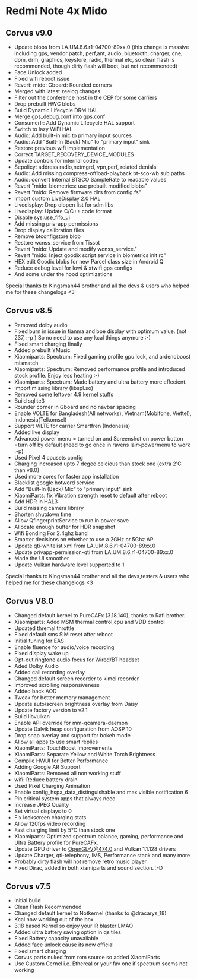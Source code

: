 # Redmi Note 4x Mido

## Corvus v9.0

- Update blobs from LA.UM.8.6.r1-04700-89xx.0 
(this change is massive including gps, vendor patch, perf,ant, audio, bluetooth, charger, cne, dpm, drm, graphics, keystore,  radio, thermal etc, so clean flash is recommended, though dirty flash will boot, but not recommended)
- Face Unlock added
- Fixed wifi reboot issue
- Revert: mido: Gboard: Rounded corners 
- Merged with latest zeelog changes
- Filter out the conference host in the CEP for some carriers
- Drop prebuilt HWC blobs
- Build Dynamic Lifecycle DRM HAL
- Merge gps_debug.conf into gps.conf
- ConsumerIr: Add Dynamic Lifecycle HAL support
- Switch to lazy WiFi HAL
- Audio: Add built-in mic to primary input sources
- Audio: Add "Built-In (Back) Mic" to "primary input" sink
- Restore previous wifi implementation
- Correct TARGET_RECOVERY_DEVICE_MODULES
- Update controls for internal codec
- Sepolicy: address radio,netmgrd, vpn,perf,  related denials
- Audio: Add missing compress-offload-playback bt-sco-wb sub paths
- Audio: convert Internal BTSCO SampleRate to readable values
- Revert "mido: biometrics: use prebuilt modified blobs"
- Revert "mido: Remove firmware dirs from config.fs"
- Import custom LiveDisplay 2.0 HAL
- Livedisplay: Drop dlopen list for sdm libs
- Livedisplay: Update C/C++ code format
- Disable sys.use_fifo_ui
- Add missing priv-app permissions
- Drop display calibration files
- Remove btconfigstore blob
- Restore wcnss_service from Tissot
- Revert "mido: Update and modify wcnss_service."
- Revert "mido: Inject goodix script service in biometrics init rc"
- HEX edit Goodix blobs for new Parcel class size in Android Q
- Reduce debug level for lowi & xtwifi gps configs
- And some under the hood optimizations

Special thanks to Kingsman44 brother and all the devs & users who helped me for these changelogs <3

## Corvus v8.5

- Removed dolby audio
- Fixed burn in issue in tianma and boe display with optimum value. (not 237, :-p )
  So no need to use any kcal things anymore :-) 
- Fixed smart charging finally
- Added prebuilt YMusic
- Xiaomiparts: Spectrum: Fixed gaming profile gpu lock, and ardenoboost mismatch
- Xiaomiparts: Spectrum: Removed performance profile and introduced stock profile. Enjoy less heating :-)
- Xiaomiparts: Spectrum: Made battery and ultra battery more effecient. 
- Import missing library (libspl.so)
- Removed some leftover 4.9 kernel stuffs
- Build sqlite3
- Rounder  corner in Gboard and no navbar spacing 
- Enable VOLTE for Bangladesh(All networks), Vietnam(Mobifone, Viettel), Indonesia(Telkomsel)
- Support ViLTE for carrier Smartfren (Indonesia)
- Added live display
- Advanced power menu = turned on and 
  Screenshot on power botton =turn off  by default (need to go once in ravens lair>powermenu to work :-p)
- Used Pixel 4 cpusets config
- Charging increased upto 7 degee celcious than stock one (extra 2'C than v8.0)
- Used more cores for faster app installation
- Blacklist google hotword service
- Add "Built-In (Back) Mic" to "primary input" sink
- XiaomiParts: fix Vibration strength reset to default after reboot
- Add HDR in HAL3
- Build missing camera library
- Shorten shutdown time
- Allow QfingerprintService to run in power save
- Allocate enough buffer for HDR snapshot
- Wifi Bonding For 2.4ghz band
- Smarter decisions on whether to use a 2GHz or 5Ghz AP
- Update qti-whitelist.xml from LA.UM.8.6.r1-04700-89xx.0
- Update privapp-permission-qti from LA.UM.8.6.r1-04700-89xx.0
- Made the UI smoother
- Update Vulkan hardware level supported to 1

Special thanks to Kingsman44 brother and all the devs,testers & users who helped me for these changelogs <3

## Corvus V8.0

- Changed default kernel to PureCAFx (3.18.140), thanks to  Rafi brother. 
- Xiaomiparts: Aded MSM thermal control,cpu and VDD control
- Updated thremal throttle
- Fixed default sms SIM reset after reboot
- Initial tuning for EAS
- Enable fluence for audio/voice recording
- Fixed display wake up
- Opt-out ringtone audio focus for Wired/BT headset
- Aded Dolby Audio
- Added call recording overlay
- Changed default screen recorder to kimci recorder
- Improved scrolling responsiveness
- Added back AOD
- Tweak for better memory management
- Update auto/screen brightness overlay from Daisy
- Update factory version to v2.1
- Build libvulkan
- Enable API override for mm-qcamera-daemon
- Update Dalvik heap configuration from AOSP 10
- Drop snap overlay and support for bokeh mode
- Allow all apps to use smart replies
- XiaomiParts: TouchBoost Improvements
- XiaomiParts: Separate Yellow and White Torch Brightness
- Compile HWUI for Better Performance
- Adding Google AR Support
- XiaomiParts: Removed all non working stuff
- wifi: Reduce battery drain
- Used Pixel Charging Animation
- Enable config_hspa_data_distinguishable and max visible
 notification 6
- Pin critical system apps that always need 
- Increase JPEG Quality
- Set virtual displays to 0
- Fix lockscreen charging stats
- Allow 120fps video recording
- Fast charging limit by 5°C than stock one
- Xiaomiparts: Optimized spectrum balance, gaming, performance and Ultra Battery profile for PureCAFx.
- Update GPU driver to  OpenGL-V@474.0 and Vulkan 1.1.128 drivers
- Update Charger, qti-telephony, IMS, Performance stack and many more
- Probably dirty flash will not remove retro music player
- Fixed Dirac, added in both xiamiparts and sound section. :-D

## Corvus v7.5

- Initial build
- Clean Flash Recommended 
- Changed default kernel to Notkernel (thanks to @dracarys_18)
- Kcal now working out of the box
- 3.18 based Kernel so enjoy your IR blaster LMAO
- Added ultra battery saving option in qs tiles
- Fixed Battery capacity unavailable
- Added face unlock cause its now official
- Fixed smart charging
- Corvus parts nuked from rom source so added XiaomiParts
- Use Custom Cernel i.e. Ethereal or your fav one if spectrum seems not working
